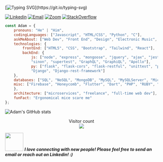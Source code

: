 [![Typing SVG](https://readme-typing-svg.herokuapp.com/?lines=Hi,+my+name+is+Adam+Taylor.;I+am+a+Full+Stack+Web+Developer.)](https://git.io/typing-svg)

[![Linkedin](https://img.shields.io/badge/-LinkedIn-222222?style=flat-square&logo=Linkedin&logoColor=white&link=https://www.linkedin.com/in/tayloradam1999/)](https://www.linkedin.com/in/tayloradam1999/)
[![Email](https://img.shields.io/badge/Gmail-D14836?style=for-the-badge&logo=gmail&logoColor=white)](https://mail.google.com/mail/u/1/#inbox)
[![Zoom](https://img.shields.io/badge/Zoom-2D8CFF?style=for-the-badge&logo=zoom&logoColor=white)](https://zoom.us/j/4097689492?pwd=RTVrQ3IwM0piU3R4NnpZVUo4S2kxUT09)
[![StackOverflow](https://img.shields.io/badge/Stack_Overflow-FE7A16?style=for-the-badge&logo=stack-overflow&logoColor=white)](https://stackoverflow.com/users/14459358/adam-taylor)


```javascript
const Adam = {
    pronouns: "He" | "Him",
    codingLanguages: ["Javascript", "HTML/CSS", "Python", "C"],
    askMeAbout: ["Web Dev", "Front End", "Design", "Electronic Music", "MMOs"],
    technologies: {
        frontEnd: ["HTML5", "CSS", "Bootstrap", "Tailwind", "React"],
        backEnd: {
            js: ["node", "express", "mongoose", "jquery", "ajax", "jest", "mocha", "chai",
            "sinon", "supertest", "GraphQL", "GraphiQL", "Apollo"],
            py: ["flask", "flask-cors", "flask-restful", "unittest", "pytest", 
            "Django", "Django-rest-framework"]
    },
    databases: ["SQL", "NoSQL", "MongoDB", "MySQL", "MySQLServer", "Microsoft SQL Server", "PostgreSQL"],
    misc: ["Firebase", "Honeycomb", "Flutter", "Dart", "PHP", "RUBY", "Swift", "SwiftUI"]
    },
    architecture: ["microservices", "freelance", "full-time web dev"],
    funFact: "Ergonomical mice scare me"
};
```
![Adam's GitHub stats](https://github-readme-stats.vercel.app/api?username=tayloradam1999&show_icons=true&theme=radical)

<p align="center"> 
  Visitor count<br>
  <img src="https://profile-counter.glitch.me/tayloradam1999/count.svg" />
</p>

<img src="https://media.giphy.com/media/LnQjpWaON8nhr21vNW/giphy.gif" width="60"> <em><b>I love connecting with new people! Please feel free to send an email or reach out on Linkedin! :)</b></em>
